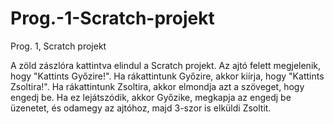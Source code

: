 # Prog.-1-Scratch-projekt
Prog. 1, Scratch projekt

A zöld zászlóra kattintva elindul a Scratch projekt.
Az ajtó felett megjelenik, hogy "Kattints Győzire!".
Ha rákattintunk Győzire, akkor kiírja, hogy "Kattints Zsoltira!".
Ha rákattintunk Zsoltira, akkor elmondja azt a szöveget, hogy engedj be.
Ha ez lejátszódik, akkor Győzike, megkapja az engedj be üzenetet, és odamegy az ajtóhoz, majd 3-szor is elküldi Zsoltit.
